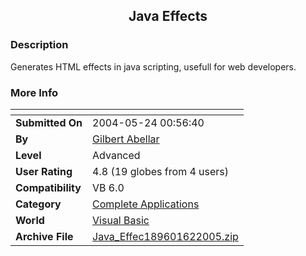 ﻿<div align="center">

## Java Effects


</div>

### Description

Generates HTML effects in java scripting, usefull for web developers.
 
### More Info
 


<span>             |<span>
---                |---
**Submitted On**   |2004-05-24 00:56:40
**By**             |[Gilbert Abellar](https://github.com/Planet-Source-Code/PSCIndex/blob/master/ByAuthor/gilbert-abellar.md)
**Level**          |Advanced
**User Rating**    |4.8 (19 globes from 4 users)
**Compatibility**  |VB 6\.0
**Category**       |[Complete Applications](https://github.com/Planet-Source-Code/PSCIndex/blob/master/ByCategory/complete-applications__1-27.md)
**World**          |[Visual Basic](https://github.com/Planet-Source-Code/PSCIndex/blob/master/ByWorld/visual-basic.md)
**Archive File**   |[Java\_Effec189601622005\.zip](https://github.com/Planet-Source-Code/gilbert-abellar-java-effects__1-60873/archive/master.zip)








